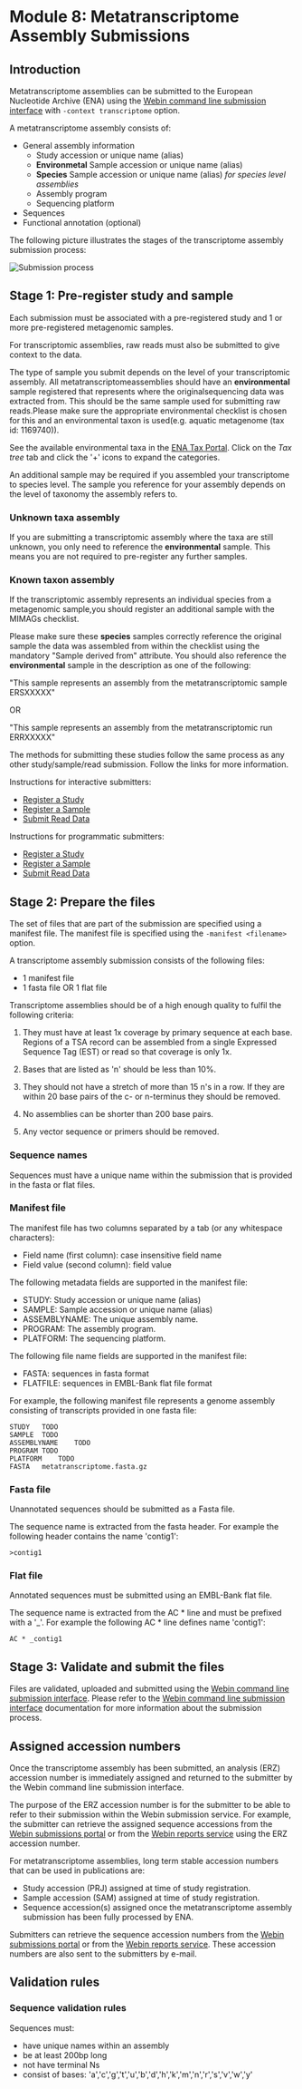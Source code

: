 # Module 8: Metatranscriptome Assembly Submissions

## Introduction

Metatranscriptome assemblies can be submitted to the European Nucleotide Archive (ENA) using the [Webin command line submission interface](cli_01.html)  with `-context transcriptome` option. 
 
A metatranscriptome assembly consists of:
- General assembly information
   - Study accession or unique name (alias)
   - **Environmetal** Sample accession or unique name (alias)
   - **Species** Sample accession or unique name (alias) *for species level assemblies*
   - Assembly program
   - Sequencing platform
- Sequences
- Functional annotation (optional)

The following picture illustrates the stages of the transcriptome assembly submission process:

![Submission process](images/webin-cli_01.png)

## Stage 1: Pre-register study and sample

Each submission must be associated with a pre-registered study and 1 or more pre-registered 
metagenomic samples.

For transcriptomic assemblies, raw reads must also be submitted to give context to the data.

The type of sample you submit depends on the level of your transcriptomic assembly. All metatranscriptomeassemblies should have an **environmental** sample registered that represents where the originalsequencing data was extracted from. This should be the same sample used for submitting raw reads.Please make sure the appropriate environmental checklist is chosen for this and an environmental taxon is used(e.g. aquatic metagenome (tax id: 1169740)).

See the available environmental taxa in the [ENA Tax Portal](https://www.ebi.ac.uk/ena/data/view/Taxon:408169).
Click on the *Tax tree* tab and click the '+' icons to expand the categories.

An additional sample may be required if you assembled your transcriptome to species level.
The sample you reference for your assembly depends on the level of taxonomy the assembly refers to.

### Unknown taxa assembly

If you are submitting a transcriptomic assembly where the taxa are still unknown, you only need to reference the **environmental** sample. This means you are not required to pre-register any further samples.

### Known taxon assembly

If the transcriptomic assembly represents an individual species from a metagenomic sample,you should register an additional sample with the MIMAGs checklist.

Please make sure these **species** samples correctly reference the original sample the data was assembled from within the checklist using the mandatory "Sample derived from" attribute. You should also reference the **environmental** sample in the description as one of the following:

"This sample represents an assembly from the metatranscriptomic sample ERSXXXXX"

OR 

"This sample represents an assembly from the metatranscriptomic run ERRXXXXX"

The methods for submitting these studies follow the same process as any other study/sample/read submission. Follow the links for more information.

Instructions for interactive submitters:
- [Register a Study](mod_02.html)
- [Register a Sample](mod_03.html)
- [Submit Read Data](mod_04.html)

Instructions for programmatic submitters:
- [Register a Study](prog_02.html)
- [Register a Sample](prog_03.html)
- [Submit Read Data](prog_04.html)

## Stage 2: Prepare the files

The set of files that are part of the submission are specified using a manifest file.
The manifest file is specified using the `-manifest <filename>` option.

A transcriptome assembly submission consists of the following files:

- 1 manifest file
- 1 fasta file OR 1 flat file

Transcriptome assemblies should be of a high enough quality to fulfil the following criteria:

1. They must have at least 1x coverage by primary sequence at each base. Regions of a TSA record can be assembled from a single Expressed Sequence Tag (EST) or read so that coverage is only 1x.

3. Bases that are listed as 'n' should be less than 10%.

4. They should not have a stretch of more than 15 n's in a row. If they are within 20 base pairs of the c- or n-terminus they should be removed.

5. No assemblies can be shorter than 200 base pairs.

6. Any vector sequence or primers should be removed.

### Sequence names

Sequences must have a unique name within the submission that is provided in the fasta or flat files. 

### Manifest file

The manifest file has two columns separated by a tab (or any whitespace characters):
- Field name (first column): case insensitive field name   
- Field value (second column): field value

The following metadata fields are supported in the manifest file:

- STUDY: Study accession or unique name (alias) 
- SAMPLE: Sample accession or unique name (alias)
- ASSEMBLYNAME: The unique assembly name.
- PROGRAM: The assembly program.
- PLATFORM: The sequencing platform.

The following file name fields are supported in the manifest file:

- FASTA: sequences in fasta format
- FLATFILE: sequences in EMBL-Bank flat file format 

For example, the following manifest file represents a genome assembly consisting of transcripts provided in one fasta file:

```
STUDY   TODO
SAMPLE  TODO
ASSEMBLYNAME    TODO
PROGRAM TODO
PLATFORM    TODO
FASTA   metatranscriptome.fasta.gz
``` 

### Fasta file

Unannotated sequences should be submitted as a Fasta file.

The sequence name is extracted from the fasta header. For example the following header contains the name 'contig1':

`>contig1`

### Flat file	

Annotated sequences must be submitted using an EMBL-Bank flat file.

The sequence name is extracted from the AC * line and must be prefixed with a '_'.
For example the following AC * line defines name 'contig1':

`AC * _contig1`

## Stage 3: Validate and submit the files

Files are validated, uploaded and submitted using the [Webin command line submission interface](cli_01.html). 
Please refer to the [Webin command line submission interface](cli_01.html) documentation for more information about the submission process.

## Assigned accession numbers

Once the transcriptome assembly has been submitted, an analysis (ERZ) accession number is immediately assigned and returned to the submitter by the Webin command line submission interface. 

The purpose of the ERZ accession number is for the submitter to be able to refer to their submission within the Webin submission service. For example, the submitter can retrieve the assigned sequence accessions from the [Webin submissions portal](prog_11.html) or from the [Webin reports service](prog_10.html) using the ERZ accession number.

For metatranscriptome assemblies, long term stable accession numbers that can be used in publications are:

- Study accession (PRJ) assigned at time of study registration.
- Sample accession (SAM) assigned at time of study registration.
- Sequence accession(s) assigned once the metatranscriptome assembly submission has been fully 
processed by ENA.

Submitters can retrieve the sequence accession numbers from the [Webin submissions portal](prog_11.html) or from the [Webin reports service](prog_10.html). These accession numbers are also sent to the submitters by e-mail.

## Validation rules

### Sequence validation rules

Sequences must:
- have unique names within an assembly
- be at least  200bp long
- not have terminal Ns
- consist of bases: 'a','c','g','t','u','b','d','h','k','m','n','r','s','v','w','y'
